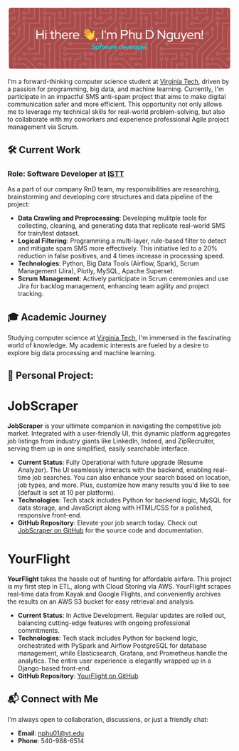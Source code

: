 ![Phu D Nguyen GitHub Header](github_picture.png)

I'm a forward-thinking computer science student at [Virginia Tech](https://www.vt.edu/), driven by a passion for programming, big data, and machine learning. Currently, I'm participate in an impactful SMS anti-spam project that aims to make digital communication safer and more efficient. This opportunity not only allows me to leverage my technical skills for real-world problem-solving, but also to collaborate with my coworkers and experience professional Agile project management via Scrum.

## 🛠️ Current Work
### Role: Software Developer at [ISTT](https://www.istt.com.vn/en/home/)
As a part of our company RnD team, my responsibilities are researching, brainstorming and developing core structures and data pipeline of the project:
- **Data Crawling and Preprocessing**: Developing mulitple tools for collecting, cleaning, and generating data that replicate real-world SMS for train/test dataset.
- **Logical Filtering**: Programming a multi-layer, rule-based filter to detect and mitigate spam SMS more effectively. This initiative led to a 20% reduction in false positives, and 4 times increase in processing speed. 
- **Technologies**: Python, Big Data Tools (Airflow, Spark), Scrum Management (Jira), Plotly, MySQL, Apache Superset.
- **Scrum Management**: Actively participate in Scrum ceremonies and use Jira for backlog management, enhancing team agility and project tracking.

## 🎓 Academic Journey
Studying computer science at [Virginia Tech](https://www.vt.edu/), I'm immersed in the fascinating world of knowledge. My academic interests are fueled by a desire to explore big data processing and machine learning.

## 🚀 Personal Project: 
# JobScraper
**JobScraper** is your ultimate companion in navigating the competitive job market. Integrated with a user-friendly UI, this dynamic platform aggregates job listings from industry giants like LinkedIn, Indeed, and ZipRecruiter, serving them up in one simplified, easily searchable interface.
- **Current Status**: Fully Operational with future upgrade (Resume Analyzer). The UI seamlessly interacts with the backend, enabling real-time job searches. You can also enhance your search based on location, job types, and more. Plus, customize how many results you'd like to see (default is set at 10 per platform).
- **Technologies**: Tech stack includes Python for backend logic, MySQL for data storage, and JavaScript along with HTML/CSS for a polished, responsive front-end.
- **GitHub Repository**: Elevate your job search today. Check out [JobScraper on GitHub](https://github.com/DucPhuNguyen0412/JobScraper) for the source code and documentation.

# YourFlight
**YourFlight** takes the hassle out of hunting for affordable airfare. This project is my first step in ETL, along with Cloud Storing via AWS. YourFlight scrapes real-time data from Kayak and Google Flights, and conveniently archives the results on an AWS S3 bucket for easy retrieval and analysis.
- **Current Status**: In Active Development. Regular updates are rolled out, balancing cutting-edge features with ongoing professional commitments.
- **Technologies**: Tech stack includes Python for backend logic, orchestrated with PySpark and Airflow PostgreSQL for database management, while Elasticsearch, Grafana, and Prometheus handle the analytics. The entire user experience is elegantly wrapped up in a Django-based front-end. 
- **GitHub Repository**: [YourFlight on GitHub](https://github.com/DucPhuNguyen0412/YourFlight)

## 📬 Connect with Me
I'm always open to collaboration, discussions, or just a friendly chat:
- **Email**: [nphu01@vt.edu](mailto:nphu01@vt.edu)
- **Phone**: 540-988-6514